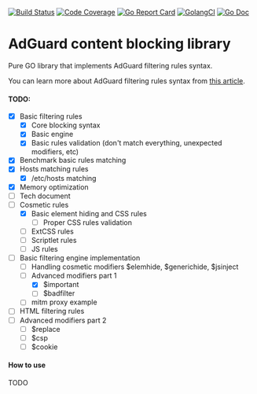 [![Build Status](https://travis-ci.org/AdguardTeam/urlfilter.svg?branch=master)](https://travis-ci.org/AdguardTeam/urlfilter)
[![Code Coverage](https://img.shields.io/codecov/c/github/AdguardTeam/urlfilter/master.svg)](https://codecov.io/github/AdguardTeam/urlfilter?branch=master)
[![Go Report Card](https://goreportcard.com/badge/github.com/AdguardTeam/urlfilter)](https://goreportcard.com/report/AdguardTeam/urlfilter)
[![GolangCI](https://golangci.com/badges/github.com/AdguardTeam/urlfilter.svg)](https://golangci.com/r/github.com/AdguardTeam/urlfilter)
[![Go Doc](https://godoc.org/github.com/AdguardTeam/urlfilter?status.svg)](https://godoc.org/github.com/AdguardTeam/urlfilter)

# AdGuard content blocking library

Pure GO library that implements AdGuard filtering rules syntax.

You can learn more about AdGuard filtering rules syntax from [this article](https://kb.adguard.com/en/general/how-to-create-your-own-ad-filters).

#### TODO:

* [X] Basic filtering rules
    * [X] Core blocking syntax
    * [X] Basic engine
    * [X] Basic rules validation (don't match everything, unexpected modifiers, etc)
* [X] Benchmark basic rules matching
* [X] Hosts matching rules
    * [X] /etc/hosts matching
* [X] Memory optimization
* [ ] Tech document
* [ ] Cosmetic rules
    * [X] Basic element hiding and CSS rules
        * [ ] Proper CSS rules validation
    * [ ] ExtCSS rules
    * [ ] Scriptlet rules
    * [ ] JS rules
* [ ] Basic filtering engine implementation
    * [ ] Handling cosmetic modifiers $elemhide, $generichide, $jsinject
    * [ ] Advanced modifiers part 1
        * [X] $important
        * [ ] $badfilter
    * [ ] mitm proxy example
* [ ] HTML filtering rules
* [ ] Advanced modifiers part 2
    * [ ] $replace
    * [ ] $csp
    * [ ] $cookie
    
#### How to use

TODO